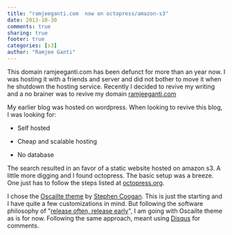 ```yaml
---
title: "ramjeeganti.com  now on octopress/amazon-s3"
date: 2013-10-30
comments: true
sharing: true
footer: true
categories: [s3]
author: "Ramjee Ganti"
---
```

This domain ramjeeganti.com has been defunct for more than an year now. I was hosting it with a friends and server and did not bother to move it when he shutdown the hosting service. Recently I decided to revive my writing and a no brainer was to revive my domain [ramjeeganti.com](http://www.ramjeeganti.com)

My earlier blog was hosted on wordpress. When looking to revive this blog, I was looking for:

* Self hosted

* Cheap and scalable hosting

* No database

The search resulted in an favor of a static website hosted on amazon s3. A little more digging and I found octopress. The basic setup was a breeze. One just has to follow the steps listed at [octopress.org](http://octopress.org/docs/setup/).

I chose the [Oscailte theme](http://coog.ie/blog/2013/08/18/a-new-octopress-theme/) by [Stephen Coogan](http://coog.ie/). This is just the starting and I have quite a few customizations in mind. But following the software philosophy of "[release often, release early](http://en.wikipedia.org/wiki/Release_early,_release_often)", I am going with Oscailte theme as is for now. Following the same approach, meant using [Disqus](http://disqus.com/) for comments.
